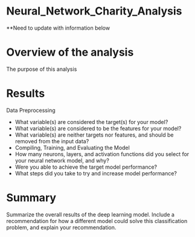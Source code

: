 # Neural_Network_Charity_Analysis


**Need to update with information below


# Overview of the analysis

The purpose of this analysis 

# Results

Data Preprocessing
- What variable(s) are considered the target(s) for your model?
- What variable(s) are considered to be the features for your model?
- What variable(s) are neither targets nor features, and should be removed from the input data?
- Compiling, Training, and Evaluating the Model
- How many neurons, layers, and activation functions did you select for your neural network model, and why?
- Were you able to achieve the target model performance?
- What steps did you take to try and increase model performance?

# Summary
Summarize the overall results of the deep learning model. Include a recommendation for how a different model could solve this classification problem, and explain your recommendation.
